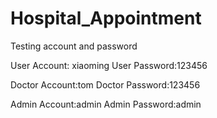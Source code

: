 # Hospital_Appointment

Testing account and password

User Account: xiaoming
User Password:123456

Doctor Account:tom
Doctor Password:123456

Admin Account:admin
Admin Password:admin
